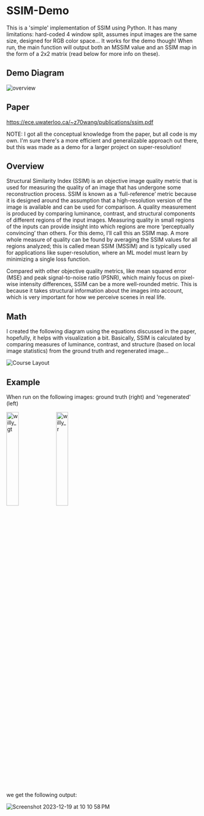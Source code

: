 # SSIM-Demo
This is a 'simple' implementation of SSIM using Python. It has many limitations: hard-coded 4 window split, assumes input images are the same size, designed for RGB color space... It works for the demo though! When run, the main function will output both an MSSIM value and an SSIM map in the form of a 2x2 matrix (read below for more info on these).

## Demo Diagram
![overview](https://github.com/brettmorrisonAO5ANNEX/SSIM-Demo/assets/49254129/018cdc35-17fc-4eee-adbf-365c9316a2ff)
## Paper 
https://ece.uwaterloo.ca/~z70wang/publications/ssim.pdf

NOTE: I got all the conceptual knowledge from the paper, but all code is my own. I'm sure there's a more efficient and generalizable approach out there, but this was made as a demo for a larger project on super-resolution!

## Overview
Structural Similarity Index (SSIM) is an objective image quality metric that is used for measuring the quality of an image that has undergone some reconstruction process. SSIM is known as a ‘full-reference’ metric because it is designed around the assumption that a high-resolution version of the image is available and can be used for comparison. A quality measurement is produced by comparing luminance, contrast, and structural components of different regions of the input images. Measuring quality in small regions of the inputs can provide insight into which regions are more ‘perceptually convincing’ than others. For this demo, I’ll call this an SSIM map. A more whole measure of quality can be found by averaging the SSIM values for all regions analyzed; this is called mean SSIM (MSSIM) and is typically used for applications like super-resolution, where an ML model must learn by minimizing a single loss function.

Compared with other objective quality metrics, like mean squared error (MSE) and peak signal-to-noise ratio (PSNR), which mainly focus on pixel-wise intensity differences, SSIM can be a more well-rounded metric. This is because it takes structural information about the images into account, which is very important for how we perceive scenes in real life. 

## Math
I created the following diagram using the equations discussed in the paper, hopefully, it helps with visualization a bit. Basically, SSIM is calculated by comparing measures of luminance, contrast, and structure (based on local image statistics)
from the ground truth and regenerated image...

![Course Layout](https://github.com/brettmorrisonAO5ANNEX/SSIM-Demo/assets/49254129/4d906492-9015-488a-a8b8-eb544f0a4cf0)

## Example

When run on the following images: ground truth (right) and 'regenerated' (left)

<img src="https://github.com/brettmorrisonAO5ANNEX/SSIM-Demo/assets/49254129/8a03936d-7172-4262-bec8-1fca9348bb38" alt="willy_gt" width="25%" height="25%">
<img src="https://github.com/brettmorrisonAO5ANNEX/SSIM-Demo/assets/49254129/4b7e5c06-646c-42b8-93ea-b6a0da34bee8" alt="willy_r" width="25%" height="25%">

we get the following output:

![Screenshot 2023-12-19 at 10 10 58 PM](https://github.com/brettmorrisonAO5ANNEX/SSIM-Demo/assets/49254129/26f3c7ef-7939-46d5-b513-46c14f8bf003)
